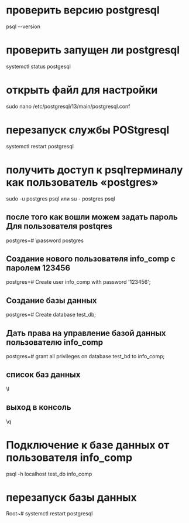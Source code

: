 # проверить версию postgresql
psql --version

# проверить запущен ли postgresql
systemctl status postgesql

# открыть файл для настройки 
sudo nano /etc/postgresql/13/main/postgresql.conf

# перезапуск службы POStgresql
systemctl restart postgresql

# получить доступ к psqlтерминалу как пользователь «postgres»
sudo -u postgres psql
или
su - postgres
psql
## после того как вошли можем задать пароль Для пользователя postqres
postgres=# \password postgres
## Создание нового пользователя info_comp с паролем 123456
postgres=# Create user info_comp with password '123456';
## Создание базы данных
postgres=# Create database test_db;
## Дать права на управление базой данных пользователю info_comp
postgres=# grant all privileges on database test_bd to info_comp;
##  список баз данных
 \l
 ## выход в консоль
  \q
 # Подключение к базе данных от пользователя info_comp
 psql -h localhost test_db info_comp
 
 # перезапуск базы данных
 Root~# systemctl restart postgresql
 
 
